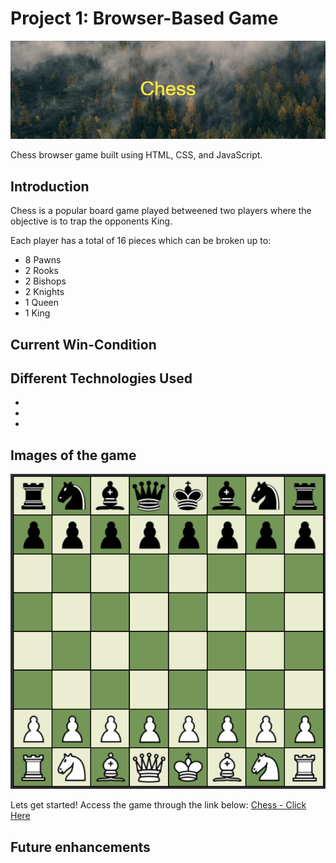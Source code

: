 # Project 1: Browser-Based Game
![Banner](img/banner.png)
<!-- <img src="https://imgur.com/a/3mgaBHy"/> -->

Chess browser game built using HTML, CSS, and JavaScript.

## Introduction
Chess is a popular board game played betweened two players where the objective is to trap the opponents King.

Each player has a total of 16 pieces which can be broken up to:
- 8 Pawns
- 2 Rooks
- 2 Bishops
- 2 Knights
- 1 Queen
- 1 King

## Current Win-Condition

## Different Technologies Used
-
-
- 

## Images of the game

![Chessboard](img/Chessboard.png)

Lets get started!
Access the game through the link below:
[Chess - Click Here](https://edwinhawkyu.github.io/Chess/)


## Future enhancements
